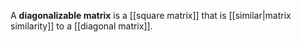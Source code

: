 A **diagonalizable matrix** is a [[square matrix]] that is [[similar|matrix similarity]] to a [[diagonal matrix]].